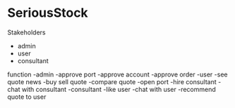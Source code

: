 # SeriousStock

Stakeholders
- admin
- user
- consultant

function
-admin
  -approve port
  -approve account
  -approve order
-user
  -see quote news
  -buy sell quote
  -compare quote
  -open port
  -hire consultant
  -chat with consultant
-consultant
  -like user
  -chat with user
  -recommend quote to user
  
